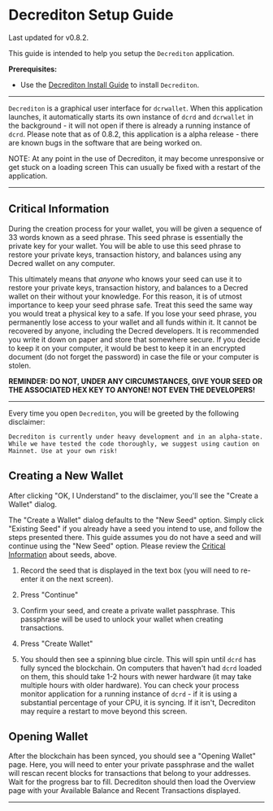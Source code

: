 # **Decrediton Setup Guide**

Last updated for v0.8.2.

This guide is intended to help you setup the `Decrediton` application. 

**Prerequisites:**

- Use the [Decrediton Install Guide](/getting-started/install-guide.md#decrediton) to install `Decrediton`.

---

`Decrediton` is a graphical user interface for `dcrwallet`. When this application launches, it automatically starts its own instance of `dcrd` and `dcrwallet` in the background - it will not open if there is already a running instance of `dcrd`. Please note that as of 0.8.2, this application is a alpha release - there are known bugs in the software that are being worked on. 

NOTE: At any point in the use of Decrediton, it may become unresponsive or get stuck on a loading screen This can usually be fixed with a restart of the application.

---

## **Critical Information**

During the creation process for your wallet, you will be given a sequence of 33 words known as a seed phrase. This seed phrase is essentially the private key for your wallet. You will be able to use this seed phrase to restore your private keys, transaction history, and balances using any Decred wallet on any computer. 

This ultimately means that *anyone* who knows your seed can use it to restore your private keys, transaction history, and balances to a Decred wallet on their without your knowledge. For this reason, it is of utmost importance to keep your seed phrase safe. Treat this seed the same way you would treat a physical key to a safe. If you lose your seed phrase, you permanently lose access to your wallet and all funds within it. It cannot be recovered by anyone, including the Decred developers. It is recommended you write it down on paper and store that somewhere secure. If you decide to keep it on your computer, it would be best to keep it in an encrypted document (do not forget the password) in case the file or your computer is stolen.

**REMINDER: DO NOT, UNDER ANY CIRCUMSTANCES, GIVE YOUR SEED OR THE ASSOCIATED HEX KEY TO ANYONE! NOT EVEN THE DEVELOPERS!**

---

Every time you open `Decrediton`, you will be greeted by the following disclaimer:

    Decrediton is currently under heavy development and in an alpha-state. While we have tested the code thoroughly, we suggest using caution on Mainnet. Use at your own risk!

## **Creating a New Wallet**

After clicking "OK, I Understand" to the disclaimer, you'll see the "Create a Wallet" dialog.

The "Create a Wallet" dialog defaults to the "New Seed" option. Simply click "Existing Seed" if you already have a seed you intend to use, and follow the steps presented there. This guide assumes you do not have a seed and will continue using the "New Seed" option. Please review the [Critical Information](#critical-information) about seeds, above.

1. Record the seed that is displayed in the text box (you will need to re-enter it on the next screen).

2. Press "Continue"

3. Confirm your seed, and create a private wallet passphrase. This passphrase will be used to unlock your wallet when creating transactions.

4. Press "Create Wallet"

5. You should then see a spinning blue circle. This will spin until `dcrd` has fully synced the blockchain. On computers that haven't had `dcrd` loaded on them, this should take 1-2 hours with newer hardware (it may take multiple hours with older hardware). You can check your process monitor application for a running instance of `dcrd` - if it is using a substantial percentage of your CPU, it is syncing. If it isn't, Decrediton may require a restart to move beyond this screen.

## **Opening Wallet**

After the blockchain has been synced, you should see a "Opening Wallet" page. Here, you will need to enter your private passphrase and the wallet will rescan recent blocks for transactions that belong to your addresses. Wait for the progress bar to fill. Decrediton should then load the Overview page with your Available Balance and Recent Transactions displayed.

---

